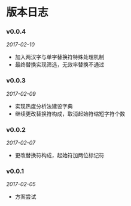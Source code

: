 # 版本日志



### v0.0.4
_2017-02-10_

- 加入两汉字与单字替换符特殊处理机制
- 最终替换实现筛选，无效率替换不通过

### v0.0.3
_2017-02-09_

- 实现热度分析法建设字典
- 继续更改替换符构成，取消起始符缩短字符个数

### v0.0.2
_2017-02-07_

- 更改替换符构成，起始符加两位标记符

### v0.0.1
_2017-02-05_

- 方案尝试
